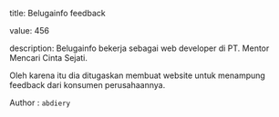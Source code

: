 title: Belugainfo feedback

value: 456

description: Belugainfo bekerja sebagai web developer di PT. Mentor Mencari Cinta Sejati.

Oleh karena itu dia ditugaskan membuat website untuk menampung feedback dari konsumen perusahaannya.

Author : `abdiery`
